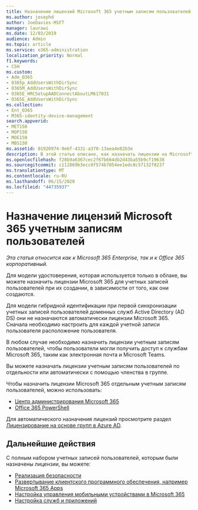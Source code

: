 ```yaml
---
title: Назначение лицензий Microsoft 365 учетным записям пользователей
ms.author: josephd
author: JoeDavies-MSFT
manager: laurawi
ms.date: 12/03/2019
audience: Admin
ms.topic: article
ms.service: o365-administration
localization_priority: Normal
f1.keywords:
- CSH
ms.custom:
- Adm_O365
- O365p_AddUsersWithDirSync
- O365M_AddUsersWithDirSync
- O365E_HRCSetupAADConnectAboutLM617031
- O365E_AddUsersWithDirSync
ms.collection:
- Ent_O365
- M365-identity-device-management
search.appverid:
- MET150
- MOP150
- MOE150
- MBS150
ms.assetid: 01920974-9e6f-4331-a370-13aea4e82b3e
description: В этой статье описано, как назначать лицензии на Microsoft 365 для учетных записей пользователей по отдельности или в зависимости от принадлежности к группе.
ms.openlocfilehash: f28b9a6367cec2f67b664db2d43ba55b9cf19638
ms.sourcegitcommit: c112869b3ecc0f574b7054ee1edc8c57132f8237
ms.translationtype: MT
ms.contentlocale: ru-RU
ms.lasthandoff: 06/15/2020
ms.locfileid: "44735937"
---
```

# <a name="assign-microsoft-365-licenses-to-user-accounts"></a>Назначение лицензий Microsoft 365 учетным записям пользователей

*Эта статья относится как к Microsoft 365 Enterprise, так и к Office 365 корпоративный.*

Для модели удостоверения, которая используется только в облаке, вы можете назначить лицензии Microsoft 365 для учетных записей пользователей при их создании, в зависимости от того, как они создаются.

Для модели гибридной идентификации при первой синхронизации учетных записей пользователей доменных служб Active Directory (AD DS) они не назначаются автоматически лицензии Microsoft 365. Сначала необходимо настроить для каждой учетной записи пользователя расположение пользователя.

В любом случае необходимо назначить лицензии учетным записям пользователей, чтобы пользователи могли получить доступ к службам Microsoft 365, таким как электронная почта и Microsoft Teams.

Вы можете назначать лицензии учетным записям пользователей по отдельности или автоматически с помощью членства в группе.

Чтобы назначить лицензии Microsoft 365 отдельным учетным записям пользователей, можно использовать:

- [Центр администрирования Microsoft 365](https://docs.microsoft.com/microsoft-365/admin/manage/assign-licenses-to-users)
- [Office 365 PowerShell](https://docs.microsoft.com/office365/enterprise/powershell/assign-licenses-to-user-accounts-with-office-365-powershell)

Для автоматического назначения лицензий просмотрите раздел [Лицензирование на основе групп в Azure AD](https://docs.microsoft.com/azure/active-directory/fundamentals/active-directory-licensing-whatis-azure-portal).

## <a name="next-steps"></a>Дальнейшие действия

С полным набором учетных записей пользователей, которым были назначены лицензии, вы можете:

- [Реализация безопасности](https://docs.microsoft.com/microsoft-365/security/office-365-security/security-roadmap)
- [Развертывание клиентского программного обеспечения, например Microsoft 365 Apps](https://docs.microsoft.com/DeployOffice/deployment-guide-microsoft-365-apps)
- [Настройка управления мобильными устройствами в Microsoft 365](https://support.office.com/article/set-up-mobile-device-management-mdm-in-office-365-dd892318-bc44-4eb1-af00-9db5430be3cd)
- [Настройка служб и приложений](configure-services-and-applications.md)
